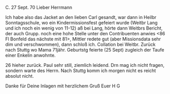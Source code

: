  C. 27 Sept. 70
Lieber Herrmann

Ich habe also das Jacket an den lieben Carl gesandt, war dann in Heilbr Sonntagsschule, wo ein Kindermissionsfest gefeiert wurde (Weitbr Lang und ich noch ein wenig von 11-12) aß bei Lang, hörte dann Weitbrs Bericht, der auch Grupp. noch eine hohe Stelle unter den Contribuenten anwies <86 Fl Bonfeld das nächste mit 81>, Mittler redete gut (aber Missionsdata sehr dim und verschwommen), dann schloß ich. Collation bei Weitbr. Zurück nach Stuttg wo Mama 71jähr. Geburtstg feierte (25 Sept) zugleich der Taufe einer Enkelin anwohnte.

26 hieher zurück. Paul sehr still, ziemlich leidend. Drn mag ich nicht fragen, sondern warte des Herrn. Nach Stuttg komm ich morgen nicht es reicht absolut nicht.

Danke für Deine Inlagen
 mit herzlichem Gruß
 Euer H G

